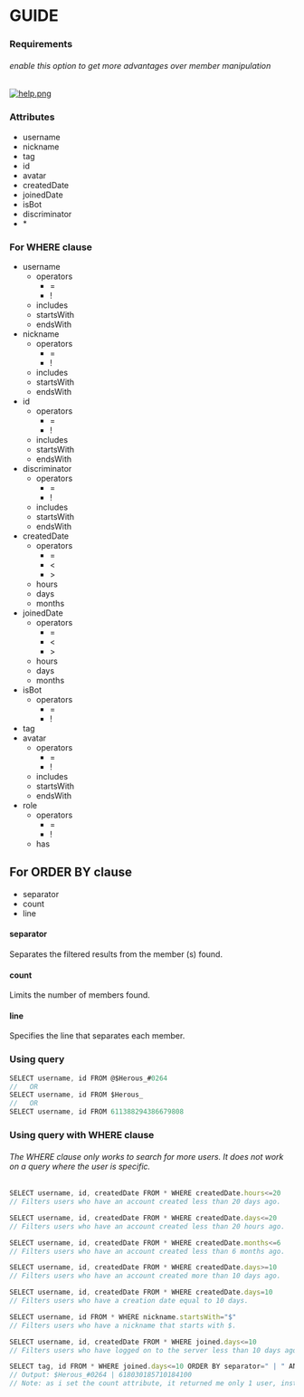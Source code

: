 # GUIDE

### Requirements

###### enable this option to get more advantages over member manipulation
[![help.png](https://i.postimg.cc/WpSrctYy/help.png)](https://postimg.cc/Sj2jWQhL)

### Attributes
- username
- nickname
- tag
- id
- avatar
- createdDate
- joinedDate
- isBot
- discriminator
- \*

### For WHERE clause
<ul>
<li>username<ul>
<li>operators<ul>
<li>=</li>
<li>!</li>
</ul></li>
<li>includes</li>
<li>startsWith</li>
<li>endsWith</li>
</ul></li>
<li>nickname<ul>
<li>operators<ul>
<li>=</li>
<li>!</li>
</ul></li>
<li>includes</li>
<li>startsWith</li>
<li>endsWith</li>
</ul></li>
<li>id<ul>
<li>operators<ul>
<li>=</li>
<li>!</li>
</ul></li>
<li>includes</li>
<li>startsWith</li>
<li>endsWith</li>
</ul></li>
<li>discriminator<ul>
<li>operators<ul>
<li>=</li>
<li>!</li>
</ul></li>
<li>includes</li>
<li>startsWith</li>
<li>endsWith</li>
</ul></li>
<li>createdDate<ul>
<li>operators<ul>
<li>=</li>
<li><</li>
<li>></li>
</ul></li>
<li>hours</li>
<li>days</li>
<li>months</li>
</ul></li>
<li>joinedDate<ul>
<li>operators<ul>
<li>=</li>
<li><</li>
<li>></li>
</ul></li>
<li>hours</li>
<li>days</li>
<li>months</li>
</ul></li>
<li>isBot<ul>
<li>operators<ul>
<li>=</li>
<li>!</li>
</ul></li></ul></li>
<li>tag</li>
<li>avatar<ul>
<li>operators<ul>
<li>=</li>
<li>!</li>
</ul></li>
<li>includes</li>
<li>startsWith</li>
<li>endsWith</li>
</ul></li>
<li>role<ul>
<li>operators<ul>
<li>=</li>
<li>!</li>
</ul></li>
<li>has</li>
</ul></li>
</ul>

## For ORDER BY clause
- separator
- count
- line

#### separator
Separates the filtered results from the member (s) found.

#### count
Limits the number of members found.

#### line
Specifies the line that separates each member.

### Using query
```javascript
SELECT username, id FROM @$Herous_#0264
//   OR
SELECT username, id FROM $Herous_
//   OR
SELECT username, id FROM 611388294386679808
```

### Using query with WHERE clause
###### The WHERE clause only works to search for more users. It does not work on a query where the user is specific.
```javascript
SELECT username, id, createdDate FROM * WHERE createdDate.hours<=20
// Filters users who have an account created less than 20 days ago.
```
```javascript
SELECT username, id, createdDate FROM * WHERE createdDate.days<=20
// Filters users who have an account created less than 20 hours ago.
```
```javascript
SELECT username, id, createdDate FROM * WHERE createdDate.months<=6
// Filters users who have an account created less than 6 months ago.
```
```javascript
SELECT username, id, createdDate FROM * WHERE createdDate.days>=10
// Filters users who have an account created more than 10 days ago.
```
```javascript
SELECT username, id, createdDate FROM * WHERE createdDate.days=10
// Filters users who have a creation date equal to 10 days.
```
```javascript
SELECT username, id FROM * WHERE nickname.startsWith="$"
// Filters users who have a nickname that starts with $.
```
```javascript
SELECT username, id, createdDate FROM * WHERE joined.days<=10
// Filters users who have logged on to the server less than 10 days ago.
```
```javascript
SELECT tag, id FROM * WHERE joined.days<=10 ORDER BY separator=" | " AND count=1
// Output: $Herous_#0264 | 618030185710184100
// Note: as i set the count attribute, it returned me only 1 user, instead of 3.
```
